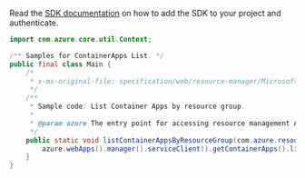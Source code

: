 Read the [SDK documentation](https://github.com/Azure/azure-sdk-for-java/blob/azure-resourcemanager_2.15.0/sdk/resourcemanager/azure-resourcemanager/README.md) on how to add the SDK to your project and authenticate.

```java
import com.azure.core.util.Context;

/** Samples for ContainerApps List. */
public final class Main {
    /*
     * x-ms-original-file: specification/web/resource-manager/Microsoft.Web/stable/2021-03-01/examples/ListContainerAppsBySubscription.json
     */
    /**
     * Sample code: List Container Apps by resource group.
     *
     * @param azure The entry point for accessing resource management APIs in Azure.
     */
    public static void listContainerAppsByResourceGroup(com.azure.resourcemanager.AzureResourceManager azure) {
        azure.webApps().manager().serviceClient().getContainerApps().list(Context.NONE);
    }
}
```
